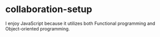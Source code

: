 # collaboration-setup

I enjoy JavaScript because it utilizes both Functional programming and Object-oriented programming.